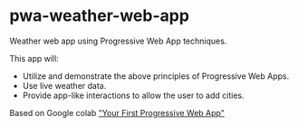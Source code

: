 # pwa-weather-web-app
Weather web app using Progressive Web App techniques.

This app will:

* Utilize and demonstrate the above principles of Progressive Web Apps.
* Use live weather data.
* Provide app-like interactions to allow the user to add cities.

Based on Google colab ["Your First Progressive Web App"](https://codelabs.developers.google.com/codelabs/your-first-pwapp/index.html?index=..%2F..index#0)

